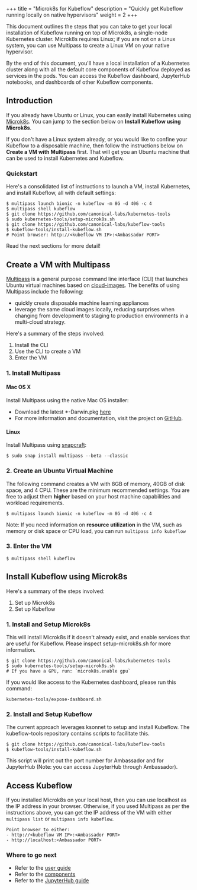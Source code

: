 +++
title = "Microk8s for Kubeflow"
description = "Quickly get Kubeflow running locally on native hypervisors"
weight = 2
+++

This document outlines the steps that you can take to get your local
installation of Kubeflow running on top of Microk8s, a single-node Kubernetes cluster. Microk8s requires Linux; if you are not on a Linux system, you can use Multipass to create a Linux VM on your native hypervisor.

By the end of this document, you'll have a local installation of a Kubernetes cluster along with all the default core components of Kubeflow deployed as services in the pods. You can access the Kubeflow dashboard, JupyterHub notebooks, and dashboards of other Kubeflow components.

## Introduction

If you already have Ubuntu or Linux, you can easily install Kubernetes using [Microk8s](https://microk8s.io/). You can jump to the section below on **Install Kubeflow using Microk8s**.

If you don't have a Linux system already, or you would like to confine your Kubeflow to a disposable machine, then follow the instructions below on **Create a VM with Multipass** first. That will get you an Ubuntu machine that can be used to install Kubernetes and Kubeflow.

### Quickstart

Here's a consolidated list of instructions to launch a VM, install Kubernetes, and install Kubeflow, all with default settings:

```
$ multipass launch bionic -n kubeflow -m 8G -d 40G -c 4
$ multipass shell kubeflow
$ git clone https://github.com/canonical-labs/kubernetes-tools
$ sudo kubernetes-tools/setup-microk8s.sh
$ git clone https://github.com/canonical-labs/kubeflow-tools
$ kubeflow-tools/install-kubeflow.sh
# Point browser: http://<kubeflow VM IP>:<Ambassador PORT>
```

Read the next sections for more detail!

## Create a VM with Multipass

[Multipass](https://github.com/CanonicalLtd/multipass) is a general purpose command line interface (CLI) that launches Ubuntu virtual machines based on [cloud-images](http://cloud-images.ubuntu.com/). The benefits of using Multipass include the following:

  * quickly create disposable machine learning appliances
  * leverage the same cloud images locally, reducing surprises when changing from development to staging to production environments in a multi-cloud strategy.

Here's a summary of the steps involved:

1. Install the CLI
2. Use the CLI to create a VM
3. Enter the VM

### 1. Install Multipass

#### Mac OS X

Install Multipass using the native Mac OS installer:

* Download the latest \*-Darwin.pkg [here](https://github.com/CanonicalLtd/multipass/releases)
* For more information and documentation, visit the project on [GitHub](https://github.com/CanonicalLtd/multipass).

#### Linux

Install Multipass using [snapcraft](https://snapcraft.io):

```
$ sudo snap install multipass --beta --classic
```

### 2. Create an Ubuntu Virtual Machine

The following command creates a VM with 8GB of memory, 40GB of disk space, and 4 CPU. These are the minimum recommended settings. You are free to adjust them **higher** based on your host machine capabilities and workload requirements.
```
$ multipass launch bionic -n kubeflow -m 8G -d 40G -c 4
```

Note: If you need information on **resource utilization** in the VM, such as memory or disk space or CPU load, you can run ```multipass info kubeflow```

### 3. Enter the VM

```
$ multipass shell kubeflow
```

## Install Kubeflow using Microk8s

Here's a summary of the steps involved:

1. Set up Microk8s
2. Set up Kubeflow

### 1. Install and Setup Microk8s

This will install Microk8s if it doesn't already exist, and enable services that are useful for Kubeflow. Please inspect setup-microk8s.sh for more information.

```
$ git clone https://github.com/canonical-labs/kubernetes-tools
$ sudo kubernetes-tools/setup-microk8s.sh
# If you have a GPU, run: `microk8s.enable gpu`
```

If you would like access to the Kubernetes dashboard, please run this command:

```
kubernetes-tools/expose-dashboard.sh
```

### 2. Install and Setup Kubeflow

The current approach leverages ksonnet to setup and install Kubeflow. The kubeflow-tools repository contains scripts to facilitate this.

```
$ git clone https://github.com/canonical-labs/kubeflow-tools
$ kubeflow-tools/install-kubeflow.sh
```
This script will print out the port number for Ambassador and for JupyterHub (Note: you can access JupyterHub through Ambassador).


## Access Kubeflow

If you installed Microk8s on your local host, then you can use localhost as the IP address in your browser. Otherwise, if you used Multipass as per the instructions above, you can get the IP address of the VM with either `multipass list` or `multipass info kubeflow`.

```
Point browser to either:
- http://<kubeflow VM IP>:<Ambassador PORT>
- http://localhost:<Ambassador PORT>
```

### Where to go next

* Refer to the [user guide](/docs/)
* Refer to the [components](/docs/components/)
* Refer to the [JupyterHub guide](/docs/components/jupyter)
